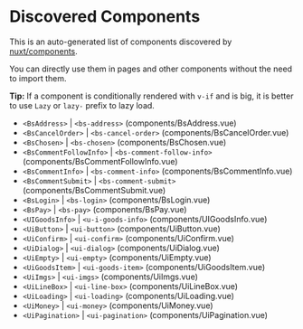 # Discovered Components

This is an auto-generated list of components discovered by [nuxt/components](https://github.com/nuxt/components).

You can directly use them in pages and other components without the need to import them.

**Tip:** If a component is conditionally rendered with `v-if` and is big, it is better to use `Lazy` or `lazy-` prefix to lazy load.

- `<BsAddress>` | `<bs-address>` (components/BsAddress.vue)
- `<BsCancelOrder>` | `<bs-cancel-order>` (components/BsCancelOrder.vue)
- `<BsChosen>` | `<bs-chosen>` (components/BsChosen.vue)
- `<BsCommentFollowInfo>` | `<bs-comment-follow-info>` (components/BsCommentFollowInfo.vue)
- `<BsCommentInfo>` | `<bs-comment-info>` (components/BsCommentInfo.vue)
- `<BsCommentSubmit>` | `<bs-comment-submit>` (components/BsCommentSubmit.vue)
- `<BsLogin>` | `<bs-login>` (components/BsLogin.vue)
- `<BsPay>` | `<bs-pay>` (components/BsPay.vue)
- `<UIGoodsInfo>` | `<u-i-goods-info>` (components/UIGoodsInfo.vue)
- `<UiButton>` | `<ui-button>` (components/UiButton.vue)
- `<UiConfirm>` | `<ui-confirm>` (components/UiConfirm.vue)
- `<UiDialog>` | `<ui-dialog>` (components/UiDialog.vue)
- `<UiEmpty>` | `<ui-empty>` (components/UiEmpty.vue)
- `<UiGoodsItem>` | `<ui-goods-item>` (components/UiGoodsItem.vue)
- `<UiImgs>` | `<ui-imgs>` (components/UiImgs.vue)
- `<UiLineBox>` | `<ui-line-box>` (components/UiLineBox.vue)
- `<UiLoading>` | `<ui-loading>` (components/UiLoading.vue)
- `<UiMoney>` | `<ui-money>` (components/UiMoney.vue)
- `<UiPagination>` | `<ui-pagination>` (components/UiPagination.vue)
